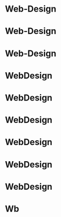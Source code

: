 # Web-Design
# Web-Design
# Web-Design
# WebDesign
# WebDesign
# WebDesign
# WebDesign
# WebDesign
# WebDesign
# Wb
